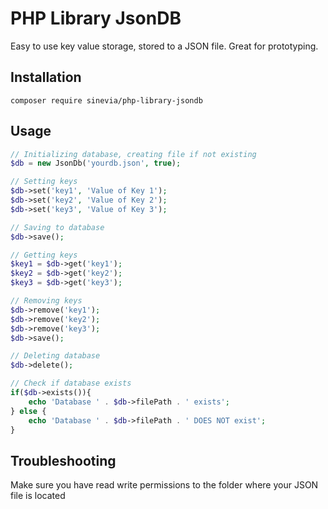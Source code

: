 # PHP Library JsonDB

Easy to use key value storage, stored to a JSON file.
Great for prototyping.

## Installation ##

```
composer require sinevia/php-library-jsondb
```

## Usage ##

```php
// Initializing database, creating file if not existing
$db = new JsonDb('yourdb.json', true);

// Setting keys
$db->set('key1', 'Value of Key 1');
$db->set('key2', 'Value of Key 2');
$db->set('key3', 'Value of Key 3');

// Saving to database
$db->save();

// Getting keys
$key1 = $db->get('key1');
$key2 = $db->get('key2');
$key3 = $db->get('key3');

// Removing keys
$db->remove('key1');
$db->remove('key2');
$db->remove('key3');
$db->save();

// Deleting database
$db->delete();

// Check if database exists
if($db->exists()){
    echo 'Database ' . $db->filePath . ' exists';
} else {
    echo 'Database ' . $db->filePath . ' DOES NOT exist';
}

```

## Troubleshooting ##
Make sure you have read write permissions to the folder where your JSON file is located
